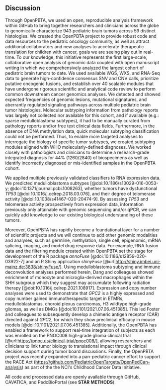 ## Discussion

Through OpenPBTA, we used an open, reproducible analysis framework within GitHub to bring together researchers and clinicians across the globe to genomically characterize 943 pediatric brain tumors across 59 distinct histologies.
We created the OpenPBTA project to provide robust code and data resources to the pediatric oncology community, as well as attract additional collaborators and new analyses to accelerate therapeutic translation for children with cancer, goals we are seeing play out in real-time.
To our knowledge, this initiative represents the first large-scale, collaborative open analysis of genomic data coupled with open manuscript writing in which we comprehensively analyzed the largest cohort of pediatric brain tumors to date.
We used available WGS, WXS, and RNA-Seq data to generate high-confidence consensus SNV and CNV calls, prioritize putative oncogenic fusions, and establish over 40 scalable modules that have undergone rigorous scientific and analytical code review to perform common downstream cancer genomics analyses. 
We detected and showed expected frequencies of genomic lesions, mutational signatures, and aberrantly regulated signaling pathways across multiple pediatric brain tumor histologies.
Molecular subtyping information from pathology reports was largely not collected nor available for this cohort, and if available (e.g.: sparse medulloblastoma subtypes), it had to be manually curated from pathology reports and/or free text clinical data fields.
Furthermore, in the absence of DNA methylation data, quick molecular subtyping classification could not be performed.
Thus, to enable more targeted analyses to interrogate the biology of specific tumor subtypes, we created subtyping modules aligned with WHO molecularly-defined diagnoses.
We worked closely with pathologists and clinicians to determine a research-grade integrated diagnosis for 44% (1260/2840) of biospecimens as well as identify incorrectly diagnosed or mis-identified samples in the OpenPBTA cohort. 

We applied multiple previously validated classifiers to RNA expression data.
We predicted medulloblastoma subtypes [@doi:10.1186/s13029-016-0053-y; @doi:10.1371/journal.pcbi.1008263], whether tumors have dysfunctional _TP53_ [@doi:10.1016/j.celrep.2018.03.076], and their degree of telomerase activity [@doi:10.1038/s41467-020-20474-9].
By assessing _TP53_ and telomerase activity prospectively from expression data, information previously only attainable with genomic sequencing and/or qPCR, we can quickly add knowledge to our existing biological understanding of these tumors.

Moreover, OpenPBTA has rapidly become a foundational layer for a number of scientific projects and we will continue to add other genomic modalities and analyses, such as germline, methylation, single cell, epigenomic, mRNA splicing, imaging, and model drug response data.
For example, RNA fusion data and the filtering module created within OpenPBTA set the stage for development of the R package _annoFuse_ [@doi:10.1186/s12859-020-03922-7] and an R Shiny application _shinyFuse_ [@url:http://shiny.imbei.uni-mainz.de:3838/shinyFuse/].
Using medulloblastoma subtyping and immune deconvolution analyses performed herein, Dang and colleagues showed enrichment of monocyte and microglia-derived macrophages within the SHH subgroup which they suggest may accumulate following radiation therapy [@doi:10.1016/j.celrep.2021.108917].
Expression and copy number analyses were used to demonstrate that _GPC2_ is a highly expressed and copy number gained immunotherapeutic target in ETMRs, medulloblastomas, choroid plexus carcinomas, H3 wildtype high-grade gliomas, as well as DMGs [@doi:10.1101/2021.07.06.451385].
This led Foster and colleagues to subsequently develop a chimeric antigen receptor (CAR) directed against _GPC2_, for which they show preclinical efficacy in mouse models [@doi:10.1101/2021.07.06.451385]. 
Additionally, the OpenPBTA has enabled a framework to support real-time integration of subjects as each was enrolled on the PNOC008 high-grade glioma clinical trial [@url:https://pnoc.us/clinical-trial/pnoc008/], allowing researchers and clinicians to link tumor biology to translational impact through clinical decision support during tumor board discussions.
Finally, the OpenPBTA project was recently expanded into a pan-pediatric cancer effort to support the RACE Act (https://github.com/PediatricOpenTargets/OpenPedCan-analysis) as part of the the NCI's Childhood Cancer Data Initiative.

All code and processed data are openly available through GitHub, CAVATICA, and PedcBioPortal (see **STAR METHODS**).
